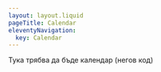 ```yaml
---
layout: layout.liquid
pageTitle: Calendar
eleventyNavigation:
  key: Calendar
---
```

Тука трябва да бъде календар  (негов код)
